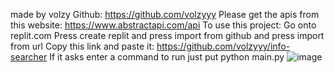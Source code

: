 made by volzy
Github: https://github.com/volzyyy
Please get the apis from this website: https://www.abstractapi.com/api
To use this project:
Go onto replit.com
Press create replit and press import from github and press import from url
Copy this link and paste it: https://github.com/volzyyy/info-searcher
If it asks enter a command to run just put python main.py
![image](https://github.com/volzyyy/info-searcher/assets/153027692/df24ae04-1a1d-40ef-9ab8-6e7786ace0ff)
